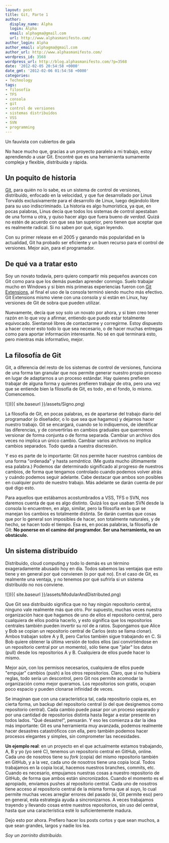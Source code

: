 ```yaml
---
layout: post
title: Git, Parte 1
author:
  display_name: Alpha
  login: Alpha
  email: alphagma@gmail.com
  url: http://www.alphasmanifesto.com/
author_login: Alpha
author_email: alphagma@gmail.com
author_url: http://www.alphasmanifesto.com/
wordpress_id: 3568
wordpress_url: http://blog.alphasmanifesto.com/?p=3568
date: '2012-02-05 20:54:58 +0000'
date_gmt: '2012-02-06 01:54:58 +0000'
categories:
- Technology
tags:
- filosofía
- TFS
- consola
- git
- control de versiones
- sistemas distribuídos
- VSS
- SVN
- programming
---
```


Un fauvista con cubiertos de gala


No hace mucho que, gracias a un proyecto paralelo a mi trabajo, estoy aprendiendo a usar Git. Encontré que es una herramienta sumamente compleja y flexible, distribuida y rápida.

## Un poquito de historia

[Git](http://git-scm.com/), para quién no lo sabe, es un sistema de control de versiones, distribuído, enfocado en la velocidad, y que fue desarrollado por Linus Torvalds exclusivamente para el desarrollo de Linux, luego dejándolo libre para su uso indiscriminado. La historia es algo humorística, ya que, en pocas palabras, Linus decía que todos los sistemas de control apestaban de una forma u otra, y quiso hacer algo que fuera bueno _de verdad_. Quizá no estén de acuerdo con que sea tan superior, pero tienen que aceptar que es realmente radical. Si no saben por qué, sigan leyendo.

Con su primer release en el 2005 y ganando más popularidad en la actualidad, Git ha probado ser eficiente y un buen recurso para el control de versiones. Mejor aún, para el programador.

## De qué va a tratar esto

Soy un novato todavía, pero quiero compartir mis pequeños avances con Git como para que los demás puedan aprender conmigo. Suelo trabajar mucho en Windows y si bien mis primeras experiencias fueron con [Git Extensions](http://code.google.com/p/gitextensions/),  al final el uso de la consola terminó siendo mucho más efectivo. Git Extensions mismo viene con una consola y si están en Linux, hay versiones de Git de sobra que pueden utilizar.

Nuevamente, decía que soy solo un novato por ahora, y si bien creo tener razón en lo que voy a afirmar, entiendo que puedo estar totalmente equivocado. Sientansé libres de contactarme y corregirme. Estoy dispuesto a hacer crecer esto todo lo que sea necesario, o de hacer muchas entregas como para aportar información interesante. No sé en qué terminará esto, pero mientras más informativo, mejor.

## La filosofía de Git

Git, a diferencia del resto de los sistemas de control de versiones, funciona de una forma tan granular que nos permite generar nuestro propio proceso en lugar de adaptarnos a un proceso estándar. Hay quienes prefieren trabajar de alguna forma y quienes prefieren trabajar de otra, pero una vez que se entiende bien la filosofía de Git, es todo , en el fondo, lo mismo. Comencemos.

![]({{ site.baseurl }}/assets/Signo.png)

La filosofía de Git, en pocas palabras, es de apartarse del trabajo diario del programador (o diseñador, o lo que sea que hagamos) y dejarnos hacer nuestro trabajo. Git se encargará, cuando se lo indiquemos, de identificar las diferencias, y de convertirlas en cambios graduales que querremos versionar de forma conjunta o de forma separada. Cambiar un archivo dos veces no implica un único cambio. Cambiar varios archivos no implica cambios separados. Todo queda a nuestra discresión.

Y eso es parte de lo importante: Git nos permite hacer nuestros cambios de una forma "ordenada" y hasta _semántica_. (Me gusta mucho últimamente esa palabra.) Podemos dar determinado significado al progreso de nuestros cambios, de forma que tengamos controlado cuando podemos volver atrás y cuándo podemos seguir adelante. Cabe destacar que ambos son posibles en cualquier punto de nuestro trabajo. Más adelante se darán cuenta de por qué digo esto.

Para aquellos que estábamos acostumbrados a VSS, TFS o SVN, nos daremos cuenta de que es algo distinto. Quizá los que usaban SVN desde la consola lo encuentren, en algo, similar, pero la filosofía en la que se manejan los cambios es totalmente distinta. Se darán cuentas que cosas que por lo general son imposibles de hacer, son totalmente naturales, y de hecho, se hacen todo el tiempo. Esa es, en pocas palabras, la filosofía de Git: **No ponerse en el camino del programdor. Ser una herramienta, no un obstáculo.**

## Un sistema distribuído

Distribuído, cloud computing y todo lo demás es un término exageradamente abusado hoy en día. Todos sabemos las ventajas que esto tiene y en general por qué convienen (o por qué no). En el caso de Git, es realmente una ventaja, y no tenemos por qué sufrirla si un sistema distribuído no nos conviene.

![]({{ site.baseurl }}/assets/ModularAndDistributed.png)

Que Git sea distribuído significa que no hay ningún repositorio central, ninguno vale realmente más que otro. Por supuesto, muchas veces nuestra organización hace que hagamos de uno de ellos el repositorio central, pero cualquiera de ellos podría hacerlo, y esto significa que los repositorios centrales también pueden invertir su rol de a ratos. Supongamos que Alice y Bob se copian un repositorio central de Carlos (esto se llama clonar). Ambos trabajan sobre A y B, pero Carlos también sigue trabajando en C. Si Bob quiere obtener la última versión de todos ellos (así convirtiéndose en un repositorio central por un momento), sólo tiene que "jalar" los datos (pull) desde los repositorios A y B. Cualquiera de ellos puede hacer lo mismo.

Mejor aún, con los permisos necesarios, cualquiera de ellos puede "empujar" cambios (push) a los otros repositorios. Claro, que si no hubiera reglas, todo sería un descontrol, pero Git nos permite acomodar la organización como mejor queramos. Los repositorios son gratis, ocupan poco espacio y pueden clonarse infinidad de veces.

Se imaginan que con una característica tal, cada repositorio copia es, en cierta forma, un backup del repositorio central (o del que designemos como repositorio central). Cada cambio puede pasar por un proceso separado y por una cantidad de repositorios distinta hasta llegar a estar presente en todos lados. "Qué desastre!", pensarán. Y eso les comienza a dar la idea más importante: Git es una herramienta muy avanzada, podemos realmente hacer desastres catastróficos con ella, pero también podemos hacer procesos elegantes y simples, sin comprometer las necesidades.

**Un ejemplo real**: en un proyecto en el que actualmente estamos trabajando, A, B y yo (yo seré C), tenemos un repositorio central en GitHub, online. Cada uno de nosotros tiene su _fork_ (copia) del mismo repositorio también en GitHub, y a la vez, cada uno de nosotros tiene una copia local. Todos trabajamos en la copia local, hacemos nuestros branches, commits, etc. Cuando es necesario, empujamos nuestras cosas a nuestro repositorio de GitHub, de forma que ambos están sincronizados. Cuando el momento es el apropiado, enviamos pushes al repositorio central. Cada uno de nosotros tiene acceso al repositorio central de la misma forma que al suyo, lo cual permite muchas veces arreglar errores del pasado (sí, Git permite eso) pero en general, esta estrategia ayuda a sincronizarnos. A veces trabajamos trayendo y llevando cosas entre nuestros repositorios, sin uso del central, hasta que una característica esté lo suficientemente madura.

Dejo esto por ahora. Prefiero hacer los posts cortos y que sean muchos, a que sean grandes, largos y nadie los lea.

_Soy un zorrinito distribuído._

